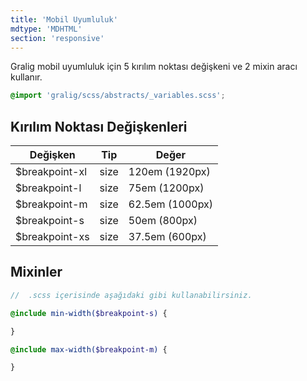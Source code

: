 ```yaml
---
title: 'Mobil Uyumluluk'
mdtype: 'MDHTML'
section: 'responsive'
---
```


Gralig mobil uyumluluk için 5 kırılım noktası değişkeni ve 2 mixin aracı kullanır.

```scss
@import 'gralig/scss/abstracts/_variables.scss';
```

## Kırılım Noktası Değişkenleri

<div class="gra-s-wrapper">
  <div class="table-wrapper">
    <table class="table table-bordered">
      <thead>
        <tr>
          <th>Değişken</th>
          <th>Tip</th>
          <th>Değer</th>
        </tr>
      </thead>
      <tbody>
        <tr>
          <td>$breakpoint-xl</td>
          <td>size</td>
          <td>120em (1920px)</td>
        </tr>
        <tr>
          <td>$breakpoint-l</td>
          <td>size</td>
          <td>75em (1200px)</td>
        </tr>
        <tr>
          <td>$breakpoint-m</td>
          <td>size</td>
          <td>62.5em (1000px)</td>
        </tr>
        <tr>
          <td>$breakpoint-s</td>
          <td>size</td>
          <td>50em (800px)</td>
        </tr>
        <tr>
          <td>$breakpoint-xs</td>
          <td>size</td>
          <td>37.5em (600px)</td>
        </tr>
      </tbody>
    </table>
  </div>
</div>

## Mixinler

```scss
//  .scss içerisinde aşağıdaki gibi kullanabilirsiniz.

@include min-width($breakpoint-s) {

}

@include max-width($breakpoint-m) {

}
```